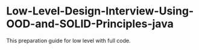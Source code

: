 # Low-Level-Design-Interview-Using-OOD-and-SOLID-Principles-java
This preparation guide for low level with full code.
